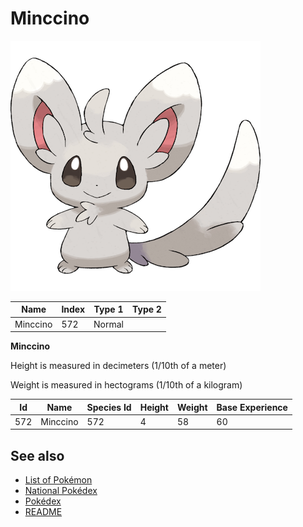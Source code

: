 # Minccino


![Minccino](images/572.png)

| **Name** | **Index** | **Type 1** | **Type 2** |
|----|----|----|----|
| Minccino | 572 | Normal  |  |

**Minccino** 


Height is measured in decimeters (1/10th of a meter)

Weight is measured in hectograms (1/10th of a kilogram)

| **Id** | **Name** | **Species Id** | **Height** | **Weight** | **Base Experience** |
|--------|----------|----------------|------------|------------|---------------------|
| 572 | Minccino | 572 | 4 | 58 | 60 |


## See also

- [List of Pokémon](../pokemon.md)
- [National Pokédex](../national_pokedex.md)
- [Pokédex](../pokedex.md)
- [README](../README.md)

